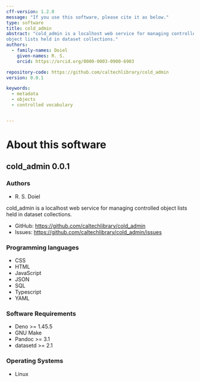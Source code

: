 ```yaml
---
cff-version: 1.2.0
message: "If you use this software, please cite it as below."
type: software
title: cold_admin
abstract: "cold_admin is a localhost web service for managing controlled
object lists held in dataset collections."
authors:
  - family-names: Doiel
    given-names: R. S.
    orcid: https://orcid.org/0000-0003-0900-6903

repository-code: https://github.com/caltechlibrary/cold_admin
version: 0.0.1

keywords:
  - metadata
  - objects
  - controlled vocabulary


---
```


About this software
===================

## cold_admin 0.0.1

### Authors

- R. S. Doiel 



cold_admin is a localhost web service for managing controlled object
lists held in dataset collections.


- GitHub: <https://github.com/caltechlibrary/cold_admin>
- Issues: <https://github.com/caltechlibrary/cold_admin/issues>


### Programming languages

- CSS
- HTML
- JavaScript
- JSON
- SQL
- Typescript
- YAML

### Software Requirements

- Deno &gt;= 1.45.5
- GNU Make
- Pandoc &gt;= 3.1
- datasetd &gt;= 2.1

### Operating Systems

- Linux
